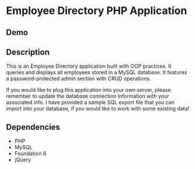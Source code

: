 # Employee Directory PHP Application

## Demo

## Description

This is an Employee Directory application built with OOP practices. It queries and displays all employees stored in a MySQL database. It features a password-protected admin section with CRUD operations.

If you would like to plug this application into your own server, please remember to update the database connection information with your associated info. I have provided a sample SQL export file that you can import into your database, if you would like to work with some existing data!

## Dependencies

- PHP
- MySQL
- Foundation 6
- jQuery
